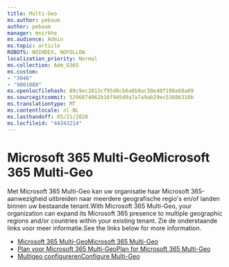 ```yaml
---
title: Multi-Geo
ms.author: pebaum
author: pebaum
manager: mnirkhe
ms.audience: Admin
ms.topic: article
ROBOTS: NOINDEX, NOFOLLOW
localization_priority: Normal
ms.collection: Adm_O365
ms.custom:
- "3046"
- "9001088"
ms.openlocfilehash: 89c9ec2813cf95d8cb6a8b0ac50e48f190a68a09
ms.sourcegitcommit: 5296874062b16f945d9a7a7a9ab29ec53686310b
ms.translationtype: MT
ms.contentlocale: nl-NL
ms.lasthandoff: 05/21/2020
ms.locfileid: "44343214"
---
```

# <a name="microsoft-365-multi-geo"></a><span data-ttu-id="449a1-102">Microsoft 365 Multi-Geo</span><span class="sxs-lookup"><span data-stu-id="449a1-102">Microsoft 365 Multi-Geo</span></span>

<span data-ttu-id="449a1-103">Met Microsoft 365 Multi-Geo kan uw organisatie haar Microsoft 365-aanwezigheid uitbreiden naar meerdere geografische regio's en/of landen binnen uw bestaande tenant.</span><span class="sxs-lookup"><span data-stu-id="449a1-103">With Microsoft 365 Multi-Geo, your organization can expand its Microsoft 365 presence to multiple geographic regions and/or countries within your existing tenant.</span></span> <span data-ttu-id="449a1-104">Zie de onderstaande links voor meer informatie.</span><span class="sxs-lookup"><span data-stu-id="449a1-104">See the links below for more information.</span></span>

- [<span data-ttu-id="449a1-105">Microsoft 365 Multi-Geo</span><span class="sxs-lookup"><span data-stu-id="449a1-105">Microsoft 365 Multi-Geo</span></span>](https://docs.microsoft.com/office365/enterprise/office-365-multi-geo)
- [<span data-ttu-id="449a1-106">Plan voor Microsoft 365 Multi-Geo</span><span class="sxs-lookup"><span data-stu-id="449a1-106">Plan for Microsoft 365 Multi-Geo</span></span>](https://docs.microsoft.com/office365/enterprise/plan-for-multi-geo)
- [<span data-ttu-id="449a1-107">Multigeo configureren</span><span class="sxs-lookup"><span data-stu-id="449a1-107">Configure Multi-Geo</span></span>](https://docs.microsoft.com/office365/enterprise/multi-geo-tenant-configuration)
